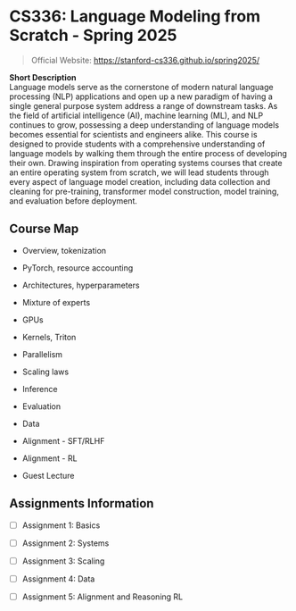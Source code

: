 # CS336: Language Modeling from Scratch - Spring 2025

> Official Website: https://stanford-cs336.github.io/spring2025/

**Short Description**\
Language models serve as the cornerstone of modern natural language processing (NLP) applications and open up a new paradigm of having a single general purpose system address a range of downstream tasks. As the field of artificial intelligence (AI), machine learning (ML), and NLP continues to grow, possessing a deep understanding of language models becomes essential for scientists and engineers alike. This course is designed to provide students with a comprehensive understanding of language models by walking them through the entire process of developing their own. Drawing inspiration from operating systems courses that create an entire operating system from scratch, we will lead students through every aspect of language model creation, including data collection and cleaning for pre-training, transformer model construction, model training, and evaluation before deployment.

## Course Map

- Overview, tokenization

- PyTorch, resource accounting

- Architectures, hyperparameters

- Mixture of experts

- GPUs

- Kernels, Triton

- Parallelism

- Scaling laws

- Inference

- Evaluation

- Data

- Alignment - SFT/RLHF

- Alignment - RL

- Guest Lecture

## Assignments Information

- [ ] Assignment 1: Basics 

- [ ] Assignment 2: Systems 

- [ ] Assignment 3: Scaling

- [ ] Assignment 4: Data

- [ ] Assignment 5: Alignment and Reasoning RL